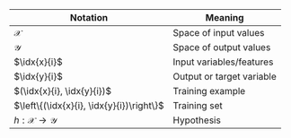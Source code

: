 
| Notation | Meaning |
|----------|---------|
|$\mathcal{X}$|Space of input values|
|$\mathcal{Y}$|Space of output values|
|$\idx{x}{i}$| Input variables/features|
|$\idx{y}{i}$| Output or target variable|
|$(\idx{x}{i}, \idx{y}{i})$| Training example|
|$\left\{(\idx{x}{i}, \idx{y}{i})\right\}$|Training set|
|$h: \mathcal{X} \to \mathcal{Y}$| Hypothesis |